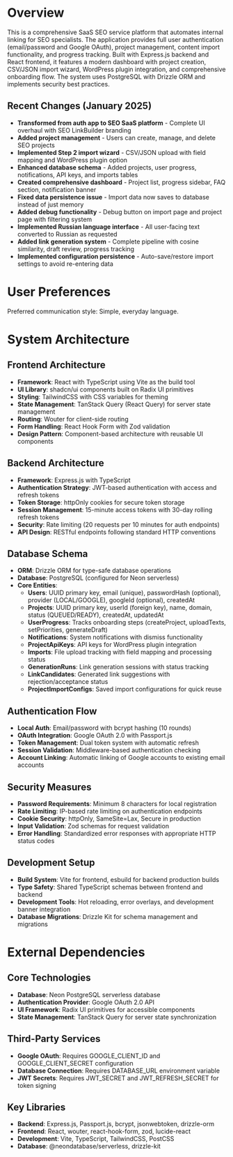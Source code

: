 # Overview

This is a comprehensive SaaS SEO service platform that automates internal linking for SEO specialists. The application provides full user authentication (email/password and Google OAuth), project management, content import functionality, and progress tracking. Built with Express.js backend and React frontend, it features a modern dashboard with project creation, CSV/JSON import wizard, WordPress plugin integration, and comprehensive onboarding flow. The system uses PostgreSQL with Drizzle ORM and implements security best practices.

## Recent Changes (January 2025)
- **Transformed from auth app to SEO SaaS platform** - Complete UI overhaul with SEO LinkBuilder branding
- **Added project management** - Users can create, manage, and delete SEO projects  
- **Implemented Step 2 import wizard** - CSV/JSON upload with field mapping and WordPress plugin option
- **Enhanced database schema** - Added projects, user progress, notifications, API keys, and imports tables
- **Created comprehensive dashboard** - Project list, progress sidebar, FAQ section, notification banner
- **Fixed data persistence issue** - Import data now saves to database instead of just memory
- **Added debug functionality** - Debug button on import page and project page with filtering system
- **Implemented Russian language interface** - All user-facing text converted to Russian as requested
- **Added link generation system** - Complete pipeline with cosine similarity, draft review, progress tracking
- **Implemented configuration persistence** - Auto-save/restore import settings to avoid re-entering data

# User Preferences

Preferred communication style: Simple, everyday language.

# System Architecture

## Frontend Architecture
- **Framework**: React with TypeScript using Vite as the build tool
- **UI Library**: shadcn/ui components built on Radix UI primitives
- **Styling**: TailwindCSS with CSS variables for theming
- **State Management**: TanStack Query (React Query) for server state management
- **Routing**: Wouter for client-side routing
- **Form Handling**: React Hook Form with Zod validation
- **Design Pattern**: Component-based architecture with reusable UI components

## Backend Architecture
- **Framework**: Express.js with TypeScript
- **Authentication Strategy**: JWT-based authentication with access and refresh tokens
- **Token Storage**: httpOnly cookies for secure token storage
- **Session Management**: 15-minute access tokens with 30-day rolling refresh tokens
- **Security**: Rate limiting (20 requests per 10 minutes for auth endpoints)
- **API Design**: RESTful endpoints following standard HTTP conventions

## Database Schema
- **ORM**: Drizzle ORM for type-safe database operations
- **Database**: PostgreSQL (configured for Neon serverless)
- **Core Entities**:
  - **Users**: UUID primary key, email (unique), passwordHash (optional), provider (LOCAL/GOOGLE), googleId (optional), createdAt
  - **Projects**: UUID primary key, userId (foreign key), name, domain, status (QUEUED/READY), createdAt, updatedAt
  - **UserProgress**: Tracks onboarding steps (createProject, uploadTexts, setPriorities, generateDraft)
  - **Notifications**: System notifications with dismiss functionality
  - **ProjectApiKeys**: API keys for WordPress plugin integration
  - **Imports**: File upload tracking with field mapping and processing status
  - **GenerationRuns**: Link generation sessions with status tracking
  - **LinkCandidates**: Generated link suggestions with rejection/acceptance status
  - **ProjectImportConfigs**: Saved import configurations for quick reuse

## Authentication Flow
- **Local Auth**: Email/password with bcrypt hashing (10 rounds)
- **OAuth Integration**: Google OAuth 2.0 with Passport.js
- **Token Management**: Dual token system with automatic refresh
- **Session Validation**: Middleware-based authentication checking
- **Account Linking**: Automatic linking of Google accounts to existing email accounts

## Security Measures
- **Password Requirements**: Minimum 8 characters for local registration
- **Rate Limiting**: IP-based rate limiting on authentication endpoints
- **Cookie Security**: httpOnly, SameSite=Lax, Secure in production
- **Input Validation**: Zod schemas for request validation
- **Error Handling**: Standardized error responses with appropriate HTTP status codes

## Development Setup
- **Build System**: Vite for frontend, esbuild for backend production builds
- **Type Safety**: Shared TypeScript schemas between frontend and backend
- **Development Tools**: Hot reloading, error overlays, and development banner integration
- **Database Migrations**: Drizzle Kit for schema management and migrations

# External Dependencies

## Core Technologies
- **Database**: Neon PostgreSQL serverless database
- **Authentication Provider**: Google OAuth 2.0 API
- **UI Framework**: Radix UI primitives for accessible components
- **State Management**: TanStack Query for server state synchronization

## Third-Party Services
- **Google OAuth**: Requires GOOGLE_CLIENT_ID and GOOGLE_CLIENT_SECRET configuration
- **Database Connection**: Requires DATABASE_URL environment variable
- **JWT Secrets**: Requires JWT_SECRET and JWT_REFRESH_SECRET for token signing

## Key Libraries
- **Backend**: Express.js, Passport.js, bcrypt, jsonwebtoken, drizzle-orm
- **Frontend**: React, wouter, react-hook-form, zod, lucide-react
- **Development**: Vite, TypeScript, TailwindCSS, PostCSS
- **Database**: @neondatabase/serverless, drizzle-kit